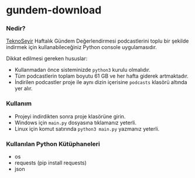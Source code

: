 # gundem-download

### Nedir?

[TeknoSeyir](https://teknoseyir.com/) Haftalık Gündem Değerlendirmesi podcastlerini toplu bir şekilde indirmek için kullanabileceğiniz Python console uygulamasıdır.

Dikkat edilmesi gereken hususlar:
    
  - Kullanmadan önce sisteminizde `python3` kurulu olmalıdır.
  - Tüm podcastlerin toplam boyutu 61 GB ve her hafta giderek artmaktadır.
  - İndirilen podcastler proje ile aynı dizin içerisine `podcasts` klasörü altında yer alır.

### Kullanım

  - Projeyi indirdikten sonra proje klasörüne girin.
  - Windows için `main.py` dosyasına tıklamanız yeterli.
  - Linux için komut satırında `python3 main.py` yazmanız yeterli.


### Kullanılan Python Kütüphaneleri

  - os
  - requests   (pip install requests)
  - json
